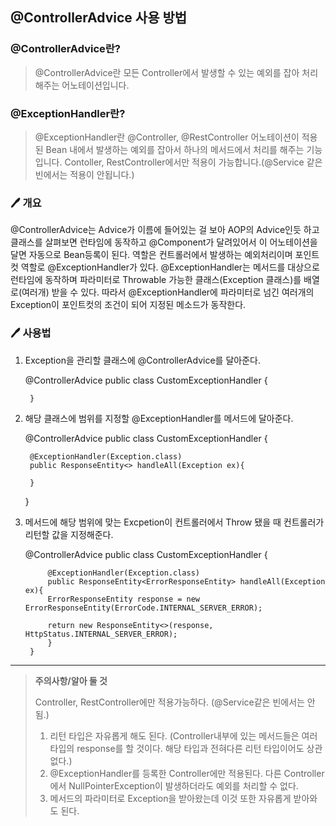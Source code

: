 ## @ControllerAdvice 사용 방법


### @ControllerAdvice란?

> @ControllerAdvice란 모든 Controller에서 발생할 수 있는 예외를 잡아 처리해주는 어노테이션입니다.

### @ExceptionHandler란?

> @ExceptionHandler란 @Controller, @RestController 어노테이션이 적용된 Bean 내에서 발생하는 예외를 잡아서 하나의 메서드에서 처리를 해주는 기능입니다.
Contoller, RestController에서만 적용이 가능합니다.(@Service 같은 빈에서는 적용이 안됩니다.)


### 🖊 개요
@ControllerAdvice는 Advice가 이름에 들어있는 걸 보아 AOP의 Advice인듯 하고 클래스를 살펴보면 런타임에 동작하고 @Component가 달려있어서 이 어노테이션을 달면 자동으로 Bean등록이 된다. 역할은 컨트롤러에서 발생하는 예외처리이며 포인트컷 역할로 @ExceptionHandler가 있다. @ExceptionHandler는 메서드를 대상으로 런타임에 동작하며 파라미터로 Throwable 가능한 클래스(Exception 클래스)를 배열로(여러개) 받을 수 있다. 따라서 @ExceptionHandler에 파라미터로 넘긴 여러개의 Exception이 포인트컷의 조건이 되어 지정된 메소드가 동작한다.

### 🖊 사용법
1. Exception을 관리할 클래스에 @ControllerAdvice를 달아준다.


    @ControllerAdvice
        public class CustomExceptionHandler {

        }
2. 해당 클래스에 범위를 지정할 @ExceptionHandler를 메서드에 달아준다.


    @ControllerAdvice
        public class CustomExceptionHandler {
    
        @ExceptionHandler(Exception.class)
        public ResponseEntity<> handleAll(Exception ex){

        }
     }
3. 메서드에 해당 범위에 맞는 Excpetion이 컨트롤러에서 Throw 됐을 때 컨트롤러가 리턴할 값을 지정해준다.
   

    @ControllerAdvice
            public class CustomExceptionHandler {
    
            @ExceptionHandler(Exception.class)
            public ResponseEntity<ErrorResponseEntity> handleAll(Exception ex){
            ErrorResponseEntity response = new ErrorResponseEntity(ErrorCode.INTERNAL_SERVER_ERROR);
    
            return new ResponseEntity<>(response, HttpStatus.INTERNAL_SERVER_ERROR);
            }
        }

---
>**주의사항/알아 둘 것**
>
>Controller, RestController에만 적용가능하다. (@Service같은 빈에서는 안됨.)
> 1. 리턴 타입은 자유롭게 해도 된다. (Controller내부에 있는 메서드들은 여러 타입의 response를 할 것이다. 해당 타입과 전혀다른 리턴 타입이어도 상관없다.)
> 2. @ExceptionHandler를 등록한 Controller에만 적용된다. 다른 Controller에서 NullPointerException이 발생하더라도 예외를 처리할 수 없다.
> 3. 메서드의 파라미터로 Exception을 받아왔는데 이것 또한 자유롭게 받아와도 된다.
